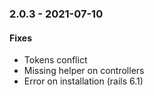 ### 2.0.3 - 2021-07-10

#### Fixes

* Tokens conflict
* Missing helper on controllers
* Error on installation (rails 6.1)
